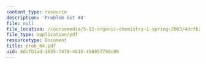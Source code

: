 ```yaml
---
content_type: resource
description: 'Problem Set #4'
file: null
file_location: /coursemedia/5-12-organic-chemistry-i-spring-2003/4dcfb3ad165574f9461545695f798c09_prob_04.pdf
file_type: application/pdf
resourcetype: Document
title: prob_04.pdf
uid: 4dcfb3ad-1655-74f9-4615-45695f798c09
---
```

